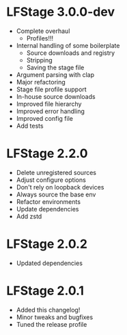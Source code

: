 # LFStage 3.0.0-dev
- Complete overhaul
    - Profiles!!!
- Internal handling of some boilerplate
    - Source downloads and registry
    - Stripping
    - Saving the stage file
- Argument parsing with clap
- Major refactoring
- Stage file profile support
- In-house source downloads
- Improved file hierarchy
- Improved error handling
- Improved config file
- Add tests

# LFStage 2.2.0
- Delete unregistered sources
- Adjust configure options
- Don't rely on loopback devices
- Always source the base env
- Refactor environments
- Update dependencies
- Add zstd

# LFStage 2.0.2
- Updated dependencies

# LFStage 2.0.1
- Added this changelog!
- Minor tweaks and bugfixes
- Tuned the release profile
